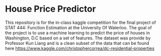 # House Price Predictor

This repository is for the in-class kaggle competition for the final project of STAT 444: Function Estimation at the University Of Waterloo. The goal of the project is to use a machine learning to predict the price of houses in Washington, D.C based on a set of features. 
The dataset was provide by Professor Kun Liang and is a clean subset of the data that can be found here https://www.kaggle.com/christophercorrea/dc-residential-properties

